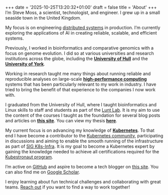 +++
date = '2025-10-25T13:20:32+01:00'
draft = false
title = 'About'
+++
I’m Steve Moss, a scientist, technologist, and engineer. I grew up in a small seaside town in the United Kingdom.

My focus is on engineering [distributed systems](https://en.wikipedia.org/wiki/Distributed_computing) in production. I’m currently exploring the applications of AI in creating reliable, scalable, and efficient systems.

Previously, I worked in bioinformatics and comparative genomics with a focus on genome evolution. I did so at various universities and research institutions across the globe, including the [**University of Hull**](https://www.hull.ac.uk/) and the [**University of York**](https://www.york.ac.uk/).

Working in research taught me many things about running reliable and reproducible analyses on large-scale [**high-performance computing**](https://en.wikipedia.org/wiki/High-performance_computing) systems that has been particularly relevant to my work in industry. I have tried to bring the benefit of that experience to the companies I now work with.

I graduated from the University of Hull, where I taught bioinformatics and Linux skills to staff and students as part of the [Lunt Lab](https://www.davelunt.net/). It is my aim to use the content of the courses I taught as the foundation for several blog posts and articles on [**this site**](https://www.gawbul.io/). You can view my thesis [**here**](https://hull-repository.worktribe.com/output/4217868).

My current focus is on advancing my knowledge of [**Kubernetes**](https://kubernetes.io/). To that end I have become a contributor to the [Kubernetes community](https://www.kubernetes.dev/), participating in discussions and aiming to enable the smooth running of the infrastructure as part of [SIG K8s-Infra](https://github.com/kubernetes/community/tree/master/sig-k8s-infra). It is my goal to become a Kubernetes expert by gaining the knowledge needed to achieve all certifications required for the [Kubestronaut program](https://www.cncf.io/training/kubestronaut/).

I’m active on [GitHub](https://github.com/gawbul) and aspire to become a tech blogger on [this site](https://www.gawbul.io/). You can also find me on [Google Scholar](https://scholar.google.com/citations?user=KD8T2ZwAAAAJ&hl=en).

I enjoy learning about fun technical challenges and collaborating with great teams. [Reach out](mailto:gawbul@gmail.com) if you want to find a way to work together!

